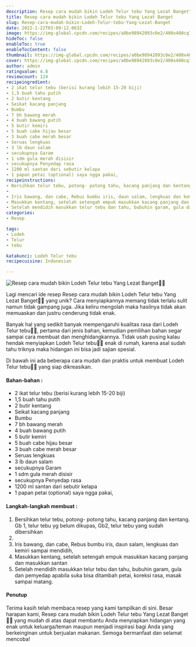 ```yaml
---
description: Resep cara mudah bikin Lodeh Telur tebu Yang Lezat Banget"
title: Resep cara mudah bikin Lodeh Telur tebu Yang Lezat Banget
slug: Resep-cara-mudah-bikin-Lodeh-Telur-tebu-Yang-Lezat-Banget
date: 2022-1-22T03:09:12.063Z
image: https://img-global.cpcdn.com/recipes/a0be98942093c0e2/400x400cq70/photo.jpg
hideToc: false
enableToc: true
enableTocContent: false
thumbnail: https://img-global.cpcdn.com/recipes/a0be98942093c0e2/400x400cq70/photo.jpg
cover: https://img-global.cpcdn.com/recipes/a0be98942093c0e2/400x400cq70/photo.jpg
author: admin
ratingvalue: 4.8
reviewcount: 124
recipeingredient:
- 2 ikat telur tebu (berisi kurang lebih 15-20 biji)
- 1,5 buah tahu putih
- 2 butir kentang
- Seikat kacang panjang
- Bumbu
- 7 bh bawang merah
- 4 buah bawang putih
- 5 butir kemiri
- 5 buah cabe hijau besar
- 3 buah cabe merah besar
- Seruas lengkuas
- 3 lb daun salam
- secukupnya Garam
- 1 sdm gula merah disisir
- secukupnya Penyedap rasa
- 1200 ml santan dari sebutir kelapa
- 1 papan petai (optional) saya ngga pakai,
recipeinstructions:
- Bersihkan telur tebu, potong- potong tahu, kacang panjang dan kentang. Gb 1, telur tebu yg belum dikupas, Gb2, telur tebu yang sudah dibersihkan
- 
- Iris bawang, dan cabe, Rebus bumbu iris, daun salam, lengkuas dan kemiri sampai mendidih,
- Masukkan kentang, setelah setengah empuk masukkan kacang panjang dan masukkan santan
- Setelah mendidih masukkan telur tebu dan tahu, bubuhin garam, gula dan pemyedap apabila suka bisa ditambah petai, koreksi rasa, masak sampai matang.
categories:
- Resep

tags:
- Lodeh
- Telur
- tebu

katakunci: Lodeh Telur tebu
recipecuisine: Indonesian

---
```


![Resep cara mudah bikin Lodeh Telur tebu Yang Lezat Banget👩‍🍳](https://img-global.cpcdn.com/recipes/a0be98942093c0e2/400x400cq70/photo.jpg)

Lagi mencari ide resep Resep cara mudah bikin Lodeh Telur tebu Yang Lezat Banget👩‍🍳 yang unik? Cara menyiapkannya memang tidak terlalu sulit namun tidak gampang juga. Jika keliru mengolah maka hasilnya tidak akan memuaskan dan justru cenderung tidak enak.

Banyak hal yang sedikit banyak mempengaruhi kualitas rasa dari Lodeh Telur tebu👩‍🍳, pertama dari jenis bahan, kemudian pemilihan bahan segar sampai cara membuat dan menghidangkannya. Tidak usah pusing kalau hendak menyiapkan Lodeh Telur tebu👩‍🍳 enak di rumah, karena asal sudah tahu triknya maka hidangan ini bisa jadi sajian spesial.

Di bawah ini ada beberapa cara mudah dan praktis untuk membuat Lodeh Telur tebu👩‍🍳 yang siap dikreasikan.

<!--inarticleads1-->

#### Bahan-bahan :

- 2 ikat telur tebu (berisi kurang lebih 15-20 biji)
- 1,5 buah tahu putih
- 2 butir kentang
- Seikat kacang panjang
- Bumbu
- 7 bh bawang merah
- 4 buah bawang putih
- 5 butir kemiri
- 5 buah cabe hijau besar
- 3 buah cabe merah besar
- Seruas lengkuas
- 3 lb daun salam
- secukupnya Garam
- 1 sdm gula merah disisir
- secukupnya Penyedap rasa
- 1200 ml santan dari sebutir kelapa
- 1 papan petai (optional) saya ngga pakai,

<!--inarticleads2-->

#### Langkah-langkah membuat :

1. Bersihkan telur tebu, potong- potong tahu, kacang panjang dan kentang. Gb 1, telur tebu yg belum dikupas, Gb2, telur tebu yang sudah dibersihkan
1. 
1. Iris bawang, dan cabe, Rebus bumbu iris, daun salam, lengkuas dan kemiri sampai mendidih,
1. Masukkan kentang, setelah setengah empuk masukkan kacang panjang dan masukkan santan
1. Setelah mendidih masukkan telur tebu dan tahu, bubuhin garam, gula dan pemyedap apabila suka bisa ditambah petai, koreksi rasa, masak sampai matang.

#### Penutup

Terima kasih telah membaca resep yang kami tampilkan di sini. Besar harapan kami, Resep cara mudah bikin Lodeh Telur tebu Yang Lezat Banget👩‍🍳 yang mudah di atas dapat membantu Anda menyiapkan hidangan yang enak untuk keluarga/teman maupun menjadi inspirasi bagi Anda yang berkeinginan untuk berjualan makanan. Semoga bermanfaat dan selamat mencoba!